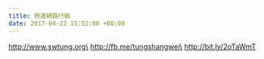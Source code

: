 ```yaml
---
title: 極速網路行銷
date: 2017-04-22 15:52:00 +08:00
---
```


http://www.swtung.org\
http://fb.me/tungshangwei\
http://bit.ly/2oTaWmT